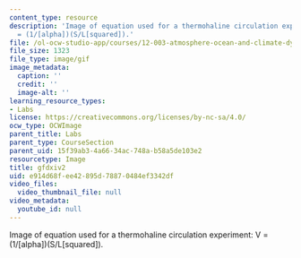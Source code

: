 ```yaml
---
content_type: resource
description: 'Image of equation used for a thermohaline circulation experiment: V
  = (1/[alpha])(S/L[squared]).'
file: /ol-ocw-studio-app/courses/12-003-atmosphere-ocean-and-climate-dynamics-fall-2008/e914d68fee42895d78870484ef3342df_gfdxiv2.gif
file_size: 1323
file_type: image/gif
image_metadata:
  caption: ''
  credit: ''
  image-alt: ''
learning_resource_types:
- Labs
license: https://creativecommons.org/licenses/by-nc-sa/4.0/
ocw_type: OCWImage
parent_title: Labs
parent_type: CourseSection
parent_uid: 15f39ab3-4a66-34ac-748a-b58a5de103e2
resourcetype: Image
title: gfdxiv2
uid: e914d68f-ee42-895d-7887-0484ef3342df
video_files:
  video_thumbnail_file: null
video_metadata:
  youtube_id: null
---
```

Image of equation used for a thermohaline circulation experiment: V = (1/[alpha])(S/L[squared]).